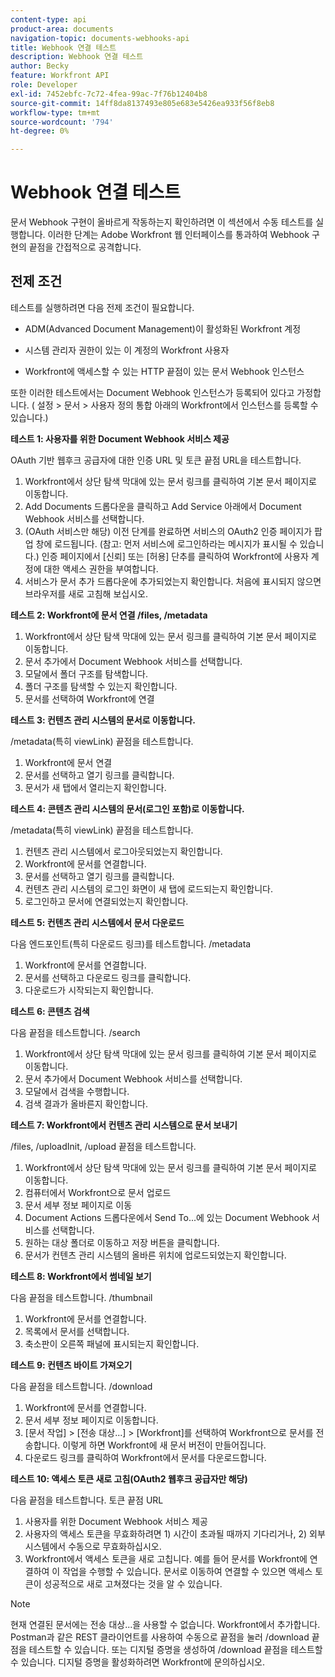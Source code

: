 ```yaml
---
content-type: api
product-area: documents
navigation-topic: documents-webhooks-api
title: Webhook 연결 테스트
description: Webhook 연결 테스트
author: Becky
feature: Workfront API
role: Developer
exl-id: 7452ebfc-7c72-4fea-99ac-7f76b12404b8
source-git-commit: 14ff8da8137493e805e683e5426ea933f56f8eb8
workflow-type: tm+mt
source-wordcount: '794'
ht-degree: 0%

---
```



# Webhook 연결 테스트

문서 Webhook 구현이 올바르게 작동하는지 확인하려면 이 섹션에서 수동 테스트를 실행합니다. 이러한 단계는 Adobe Workfront 웹 인터페이스를 통과하여 Webhook 구현의 끝점을 간접적으로 공격합니다.

## 전제 조건

테스트를 실행하려면 다음 전제 조건이 필요합니다.

* ADM(Advanced Document Management)이 활성화된 Workfront 계정

* 시스템 관리자 권한이 있는 이 계정의 Workfront 사용자

* Workfront에 액세스할 수 있는 HTTP 끝점이 있는 문서 Webhook 인스턴스

또한 이러한 테스트에서는 Document Webhook 인스턴스가 등록되어 있다고 가정합니다. ( 설정 > 문서 > 사용자 정의 통합 아래의 Workfront에서 인스턴스를 등록할 수 있습니다.)

**테스트 1: 사용자를 위한 Document Webhook 서비스 제공**

OAuth 기반 웹후크 공급자에 대한 인증 URL 및 토큰 끝점 URL을 테스트합니다.

1. Workfront에서 상단 탐색 막대에 있는 문서 링크를 클릭하여 기본 문서 페이지로 이동합니다.
1. Add Documents 드롭다운을 클릭하고 Add Service 아래에서 Document Webhook 서비스를 선택합니다.
1. (OAuth 서비스만 해당) 이전 단계를 완료하면 서비스의 OAuth2 인증 페이지가 팝업 창에 로드됩니다. (참고: 먼저 서비스에 로그인하라는 메시지가 표시될 수 있습니다.) 인증 페이지에서 [신뢰] 또는 [허용] 단추를 클릭하여 Workfront에 사용자 계정에 대한 액세스 권한을 부여합니다.
1. 서비스가 문서 추가 드롭다운에 추가되었는지 확인합니다. 처음에 표시되지 않으면 브라우저를 새로 고침해 보십시오.

**테스트 2: Workfront에 문서 연결 /files, /metadata**

1. Workfront에서 상단 탐색 막대에 있는 문서 링크를 클릭하여 기본 문서 페이지로 이동합니다.
1. 문서 추가에서 Document Webhook 서비스를 선택합니다.
1. 모달에서 폴더 구조를 탐색합니다.
1. 폴더 구조를 탐색할 수 있는지 확인합니다.
1. 문서를 선택하여 Workfront에 연결

**테스트 3: 컨텐츠 관리 시스템의 문서로 이동합니다.**

/metadata(특히 viewLink) 끝점을 테스트합니다.

1. Workfront에 문서 연결
1. 문서를 선택하고 열기 링크를 클릭합니다.
1. 문서가 새 탭에서 열리는지 확인합니다.

**테스트 4: 콘텐츠 관리 시스템의 문서(로그인 포함)로 이동합니다.**

/metadata(특히 viewLink) 끝점을 테스트합니다.

1. 컨텐츠 관리 시스템에서 로그아웃되었는지 확인합니다.
1. Workfront에 문서를 연결합니다.
1. 문서를 선택하고 열기 링크를 클릭합니다.
1. 컨텐츠 관리 시스템의 로그인 화면이 새 탭에 로드되는지 확인합니다.
1. 로그인하고 문서에 연결되었는지 확인합니다.

**테스트 5: 컨텐츠 관리 시스템에서 문서 다운로드**

다음 엔드포인트(특히 다운로드 링크)를 테스트합니다. /metadata 

1. Workfront에 문서를 연결합니다.
1. 문서를 선택하고 다운로드 링크를 클릭합니다.
1. 다운로드가 시작되는지 확인합니다.

**테스트 6: 콘텐츠 검색**

다음 끝점을 테스트합니다. /search

1. Workfront에서 상단 탐색 막대에 있는 문서 링크를 클릭하여 기본 문서 페이지로 이동합니다.
1. 문서 추가에서 Document Webhook 서비스를 선택합니다.
1. 모달에서 검색을 수행합니다.
1. 검색 결과가 올바른지 확인합니다.

**테스트 7: Workfront에서 컨텐츠 관리 시스템으로 문서 보내기**

/files, /uploadInit, /upload 끝점을 테스트합니다.

1. Workfront에서 상단 탐색 막대에 있는 문서 링크를 클릭하여 기본 문서 페이지로 이동합니다.
1. 컴퓨터에서 Workfront으로 문서 업로드
1. 문서 세부 정보 페이지로 이동
1. Document Actions 드롭다운에서 Send To...에 있는 Document Webhook 서비스를 선택합니다.
1. 원하는 대상 폴더로 이동하고 저장 버튼을 클릭합니다.
1. 문서가 컨텐츠 관리 시스템의 올바른 위치에 업로드되었는지 확인합니다.

**테스트 8: Workfront에서 썸네일 보기**

다음 끝점을 테스트합니다. /thumbnail

1. Workfront에 문서를 연결합니다.
1. 목록에서 문서를 선택합니다.
1. 축소판이 오른쪽 패널에 표시되는지 확인합니다.

**테스트 9: 컨텐츠 바이트 가져오기**

다음 끝점을 테스트합니다. /download

1. Workfront에 문서를 연결합니다.
1. 문서 세부 정보 페이지로 이동합니다.
1. [문서 작업] > [전송 대상...] > [Workfront]를 선택하여 Workfront으로 문서를 전송합니다. 이렇게 하면 Workfront에 새 문서 버전이 만들어집니다.
1. 다운로드 링크를 클릭하여 Workfront에서 문서를 다운로드합니다.

**테스트 10: 액세스 토큰 새로 고침(OAuth2 웹후크 공급자만 해당)**

다음 끝점을 테스트합니다. 토큰 끝점 URL

1. 사용자를 위한 Document Webhook 서비스 제공
1. 사용자의 액세스 토큰을 무효화하려면 1) 시간이 초과될 때까지 기다리거나, 2) 외부 시스템에서 수동으로 무효화하십시오.
1. Workfront에서 액세스 토큰을 새로 고칩니다. 예를 들어 문서를 Workfront에 연결하여 이 작업을 수행할 수 있습니다. 문서로 이동하여 연결할 수 있으면 액세스 토큰이 성공적으로 새로 고쳐졌다는 것을 알 수 있습니다.

>[!NOTE]
>
>현재 연결된 문서에는 전송 대상...을 사용할 수 없습니다. Workfront에서 추가합니다. Postman과 같은 REST 클라이언트를 사용하여 수동으로 끝점을 눌러 /download 끝점을 테스트할 수 있습니다. 또는 디지털 증명을 생성하여 /download 끝점을 테스트할 수 있습니다. 디지털 증명을 활성화하려면 Workfront에 문의하십시오.
